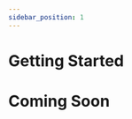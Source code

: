 ```yaml
---
sidebar_position: 1
---
```

# Getting Started

<!-- ## Dependencies

* Golang
* Rust
* Cargo
* Cargo Generate
* Wasm32
* Canined
* Docker

### Golang

Golang is required to build the [canined](#canined) binary. Get [Golang](https://go.dev/doc/install)!

### Rust

#### Cargo

#### Cargo Generate

#### Wasm32

## Canined

## Docker -->

# Coming Soon